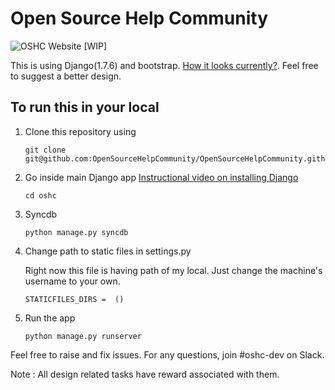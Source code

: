 # Open Source Help Community

![OSHC](https://avatars0.githubusercontent.com/u/23719480?v=3&s=200)
Website [WIP]


This is using Django(1.7.6) and bootstrap. [How it looks currently?](https://gyazo.com/8395caa42290fb5a7d32d6b75c07ff53).
Feel free to suggest a better design.

## To run this in your local

1. Clone this repository using
	```
	git clone git@github.com:OpenSourceHelpCommunity/OpenSourceHelpCommunity.github.io.git
	```

2. Go inside main Django app [Instructional video on installing Django](https://youtu.be/qgGIqRFvFFk)
	```
	cd oshc
	```

3. Syncdb

	```
	python manage.py syncdb
	```

4. Change path to static files in settings.py

	Right now this file is having path of my local. Just change the machine's username to your own.

	```
	STATICFILES_DIRS =  ()
	```
4. Run the app
	```
	python manage.py runserver
	```


Feel free to raise and fix issues.
For any questions, join #oshc-dev on Slack.

Note : All design related tasks have reward associated with them.

